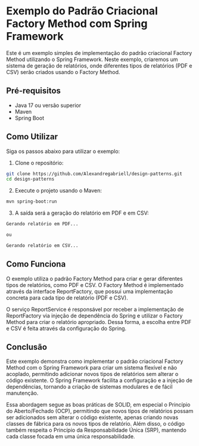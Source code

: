 # Exemplo do Padrão Criacional Factory Method com Spring Framework
Este é um exemplo simples de implementação do padrão criacional Factory Method utilizando o Spring Framework. Neste exemplo, criaremos um sistema de geração de relatórios, onde diferentes tipos de relatórios (PDF e CSV) serão criados usando o Factory Method.

## Pré-requisitos
- Java 17 ou versão superior
- Maven
- Spring Boot

## Como Utilizar

Siga os passos abaixo para utilizar o exemplo:

1. Clone o repositório:
```bash
git clone https://github.com/Alexandregabriell/design-patterns.git
cd design-patterns
```
2. Execute o projeto usando o Maven:
```bash
mvn spring-boot:run
```
3. A saída será a geração do relatório em PDF e em CSV:
```css
Gerando relatório em PDF...

ou

Gerando relatório em CSV...
```

## Como Funciona
O exemplo utiliza o padrão Factory Method para criar e gerar diferentes tipos de relatórios, como PDF e CSV. O Factory Method é implementado através da interface ReportFactory, que possui uma implementação concreta para cada tipo de relatório (PDF e CSV).

O serviço ReportService é responsável por receber a implementação de ReportFactory via injeção de dependência do Spring e utilizar o Factory Method para criar o relatório apropriado. Dessa forma, a escolha entre PDF e CSV é feita através da configuração do Spring.

## Conclusão
Este exemplo demonstra como implementar o padrão criacional Factory Method com o Spring Framework para criar um sistema flexível e não acoplado, permitindo adicionar novos tipos de relatórios sem alterar o código existente. O Spring Framework facilita a configuração e a injeção de dependências, tornando a criação de sistemas modulares e de fácil manutenção.

Essa abordagem segue as boas práticas de SOLID, em especial o Princípio do Aberto/Fechado (OCP), permitindo que novos tipos de relatórios possam ser adicionados sem alterar o código existente, apenas criando novas classes de fábrica para os novos tipos de relatório. Além disso, o código também respeita o Princípio da Responsabilidade Única (SRP), mantendo cada classe focada em uma única responsabilidade.
